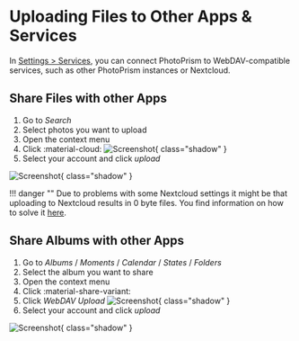# Uploading Files to Other Apps & Services

In [Settings > Services](../settings/sync.md), you can connect PhotoPrism to WebDAV-compatible services, such as other PhotoPrism instances or Nextcloud.

## Share Files with other Apps ##

1. Go to *Search*
2. Select photos you want to upload
3. Open the context menu
4. Click :material-cloud:
   ![Screenshot](img/services-photo-upload-1-light.jpg){ class="shadow" }
5. Select your account and click *upload*

![Screenshot](img/services-photo-upload-2-light.jpg){ class="shadow" }

!!! danger ""
      Due to problems with some Nextcloud settings it might be that uploading to Nextcloud results in 0 byte files. You find information on how to solve it [here](https://github.com/photoprism/photoprism/issues/443).


## Share Albums with other Apps ##

1. Go to *Albums* / *Moments* / *Calendar* / *States* / *Folders*
2. Select the album you want to share
3. Open the context menu
4. Click :material-share-variant:
5. Click *WebDAV Upload*
   ![Screenshot](img/services-album-upload-1-light.jpg){ class="shadow" }
6. Select your account and click *upload*

![Screenshot](img/services-album-upload-2-light.jpg){ class="shadow" }